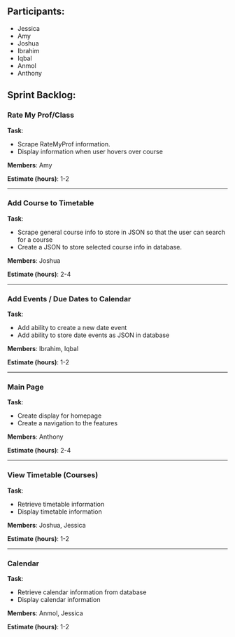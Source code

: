 ## Participants:

- Jessica
- Amy
- Joshua
- Ibrahim
- Iqbal
- Anmol
- Anthony

## Sprint Backlog:

### **Rate My Prof/Class**
**Task**:
- Scrape RateMyProf information. 
- Display information when user hovers over course

**Members**: Amy

**Estimate (hours)**: 1-2
______________________________________

### **Add Course to Timetable**
**Task**:
- Scrape general course info to store in JSON so that the user can search for a course 
- Create a JSON to store selected course info in database. 

**Members**: Joshua

**Estimate (hours)**: 2-4
______________________________________

### **Add Events / Due Dates to Calendar**
**Task**:
- Add ability to create a new date event
- Add ability to store date events as JSON in database

**Members**: Ibrahim, Iqbal

**Estimate (hours)**: 1-2
______________________________________

### **Main Page**
**Task**:
- Create display for homepage
- Create a navigation to the features

**Members**: Anthony

**Estimate (hours)**: 2-4
______________________________________

### **View Timetable (Courses)**
**Task**:
- Retrieve timetable information
- Display timetable information  

**Members**: Joshua, Jessica

**Estimate (hours)**: 1-2
______________________________________

### **Calendar**
**Task**:
- Retrieve calendar information from database
- Display calendar information

**Members**: Anmol, Jessica

**Estimate (hours)**: 1-2
